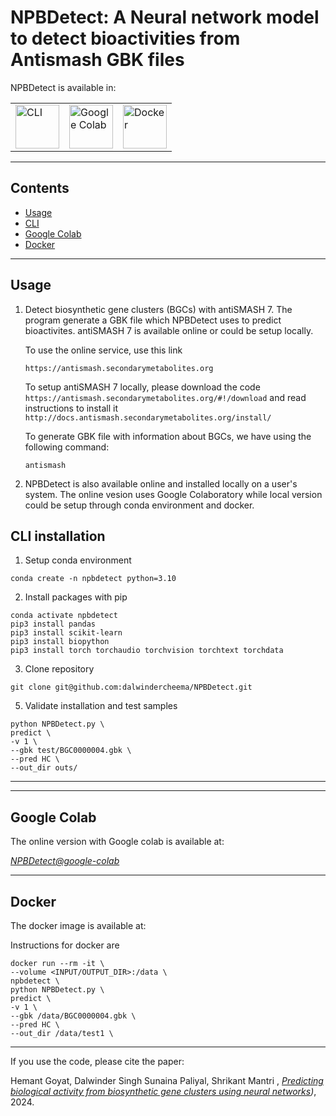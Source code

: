 # NPBDetect: A Neural network model to detect bioactivities from Antismash GBK files

NPBDetect is available in:
<table>
<tr>
<td><a href=#cli-installation><img src="https://edent.github.io/SuperTinyIcons/images/svg/powershell.svg" width="70" title="CLI"></td>
<td><a href=#google-colab><img src="https://edent.github.io/SuperTinyIcons/images/svg/colaboratory.svg" width="70" title="Google Colab"></td>
<td><a href=#docker><img src="https://edent.github.io/SuperTinyIcons/images/svg/docker.svg" width="70" title="Docker"></td>
</tr>
</table>

----

## Contents ##

* [Usage](#usage)
* [CLI](#cli-installation)
* [Google Colab](#google-colab)
* [Docker](#docker)

----


## Usage ##

1. Detect biosynthetic gene clusters (BGCs) with antiSMASH 7. The program generate a GBK file which NPBDetect uses to predict bioactivites. antiSMASH 7 is available online or could be setup locally.

   To use the online service, use this link
   
   ```https://antismash.secondarymetabolites.org```

   To setup antiSMASH 7 locally, please download the code `https://antismash.secondarymetabolites.org/#!/download` and read instructions to install it `http://docs.antismash.secondarymetabolites.org/install/`

   To generate GBK file with information about BGCs, we have using the following command:
   
   ```antismash```
   
2. NPBDetect is also available online and installed locally on a user's system. The online vesion uses Google Colaboratory while local version could be setup through conda environment and docker. 


## CLI installation ##

1. Setup conda environment

```conda create -n npbdetect python=3.10```

2. Install packages with pip

```
conda activate npbdetect
pip3 install pandas
pip3 install scikit-learn
pip3 install biopython
pip3 install torch torchaudio torchvision torchtext torchdata
```
3. Clone repository
   
```git clone git@github.com:dalwindercheema/NPBDetect.git```

5. Validate installation and test samples
   
```
python NPBDetect.py \
predict \
-v 1 \
--gbk test/BGC0000004.gbk \
--pred HC \
--out_dir outs/
```

----

----

## Google Colab ##
The online version with Google colab is available at:

*[NPBDetect@google-colab](https://colab.research.google.com/drive/12zXjqk1DFX8Ouv0rYSAWSoaOheluBys9#scrollTo=MiUQ7HHR2rC8)*

----

## Docker ##

The docker image is available at:

Instructions for docker are 

```
docker run --rm -it \
--volume <INPUT/OUTPUT_DIR>:/data \
npbdetect \
python NPBDetect.py \
predict \
-v 1 \
--gbk /data/BGC0000004.gbk \
--pred HC \
--out_dir /data/test1 \
```

----

If you use the code, please cite the paper:

Hemant Goyat, Dalwinder Singh Sunaina Paliyal, Shrikant Mantri , *[Predicting biological activity from biosynthetic gene clusters using neural networks](https://www.biorxiv.org/content/10.1101/2024.06.20.599829v1.full.pdf))*, 2024.
